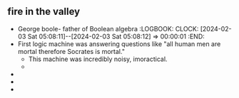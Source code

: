 ## fire in the valley
- George boole- father of Boolean algebra
  :LOGBOOK:
  CLOCK: [2024-02-03 Sat 05:08:11]--[2024-02-03 Sat 05:08:12] =>  00:00:01
  :END:
- First logic machine was answering questions like "all human men are mortal therefore Socrates is mortal."
	- This machine was incredibly noisy, imoractical.
	-
-
-
-